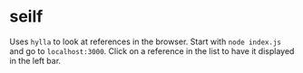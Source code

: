 # seilf

Uses `hylla` to look at references in the browser. Start with `node index.js`
and go to `localhost:3000`. Click on a reference in the list to have it
displayed in the left bar.
